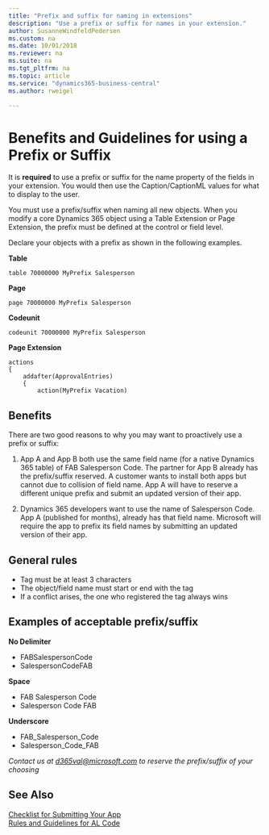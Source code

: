 ```yaml
---
title: "Prefix and suffix for naming in extensions"
description: "Use a prefix or suffix for names in your extension."
author: SusanneWindfeldPedersen
ms.custom: na
ms.date: 10/01/2018
ms.reviewer: na
ms.suite: na
ms.tgt_pltfrm: na
ms.topic: article
ms.service: "dynamics365-business-central"
ms.author: rweigel

---
```


# Benefits and Guidelines for using a Prefix or Suffix

It is **required** to use a prefix or suffix for the name property of the fields in your extension. You would then use the Caption/CaptionML values for what to display to the user.

You must use a prefix/suffix when naming all new objects. When you modify a core Dynamics 365 object using a Table Extension or Page Extension, the prefix must be defined at the control or field level.

Declare your objects with a prefix as shown in the following examples.

**Table**  
```
table 70000000 MyPrefix Salesperson
```

**Page**  
```
page 70000000 MyPrefix Salesperson
```

**Codeunit**  
```
codeunit 70000000 MyPrefix Salesperson
```

**Page Extension**  
```
actions
{
    addafter(ApprovalEntries)
    {
        action(MyPrefix Vacation)
```

## Benefits

There are two good reasons to why you may want to proactively use a prefix or suffix:

1.  App A and App B both use the same field name (for a native Dynamics 365 table) of FAB Salesperson Code. The partner for App B already has the prefix/suffix reserved. A customer wants to install both apps but cannot due to collision of field name. App A will have to reserve a different unique prefix and submit an updated version of their app.  

2. Dynamics 365 developers want to use the name of Salesperson Code. App A (published for months), already has that field name. Microsoft will require the app to prefix its field names by submitting an updated version of their app.  

## General rules

- Tag must be at least 3 characters
- The object/field name must start or end with the tag
- If a conflict arises, the one who registered the tag always wins

## Examples of acceptable prefix/suffix
**No Delimiter**
- FABSalespersonCode
- SalespersonCodeFAB

**Space**
- FAB Salesperson Code
- Salesperson Code FAB

**Underscore**
- FAB_Salesperson_Code
- Salesperson_Code_FAB

*Contact us at d365val@microsoft.com to reserve the prefix/suffix of your choosing*

## See Also
[Checklist for Submitting Your App](../developer/devenv-checklist-submission.md)  
[Rules and Guidelines for AL Code](apptest-overview.md)  